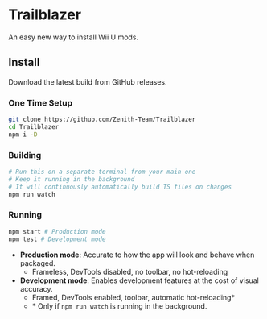 # Trailblazer
An easy new way to install Wii U mods.

## Install
Download the latest build from GitHub releases.

### One Time Setup
```sh
git clone https://github.com/Zenith-Team/Trailblazer
cd Trailblazer
npm i -D
```

### Building
```sh
# Run this on a separate terminal from your main one
# Keep it running in the background
# It will continuously automatically build TS files on changes
npm run watch
```

### Running
```sh
npm start # Production mode
npm test # Development mode
```
* **Production mode**: Accurate to how the app will look and behave when packaged.
    * Frameless, DevTools disabled, no toolbar, no hot-reloading
* **Development mode**: Enables development features at the cost of visual accuracy.
    * Framed, DevTools enabled, toolbar, automatic hot-reloading*
    * \* Only if `npm run watch` is running in the background.
